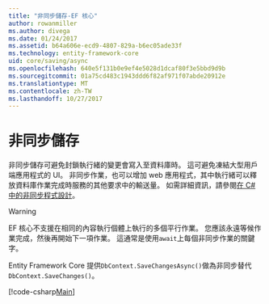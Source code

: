 ```yaml
---
title: "非同步儲存-EF 核心"
author: rowanmiller
ms.author: divega
ms.date: 01/24/2017
ms.assetid: b64a606e-ecd9-4807-829a-b6ec05ade33f
ms.technology: entity-framework-core
uid: core/saving/async
ms.openlocfilehash: 640e5f131b0e9ef4e5028d1dcaf80f3e5bbd9d9b
ms.sourcegitcommit: 01a75cd483c1943ddd6f82af971f07abde20912e
ms.translationtype: MT
ms.contentlocale: zh-TW
ms.lasthandoff: 10/27/2017
---
```

# <a name="asynchronous-saving"></a>非同步儲存

非同步儲存可避免封鎖執行緒的變更會寫入至資料庫時。 這可避免凍結大型用戶端應用程式的 UI。 非同步作業，也可以增加 web 應用程式，其中執行緒可以釋放資料庫作業完成時服務的其他要求中的輸送量。 如需詳細資訊，請參閱[在 C# 中的非同步程式設計](https://docs.microsoft.com/dotnet/csharp/async)。

> [!WARNING]  
> EF 核心不支援在相同的內容執行個體上執行的多個平行作業。 您應該永遠等候作業完成，然後再開始下一項作業。 這通常是使用`await`上每個非同步作業的關鍵字。

Entity Framework Core 提供`DbContext.SaveChangesAsync()`做為非同步替代`DbContext.SaveChanges()`。

[!code-csharp[Main](../../../samples/core/Saving/Saving/Async/Sample.cs#Sample)]

